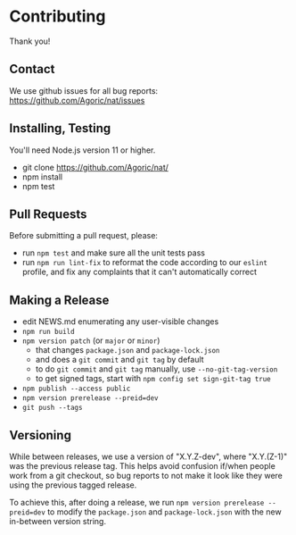 # Contributing

Thank you!

## Contact

We use github issues for all bug reports: https://github.com/Agoric/nat/issues

## Installing, Testing

You'll need Node.js version 11 or higher. 

* git clone https://github.com/Agoric/nat/
* npm install
* npm test

## Pull Requests

Before submitting a pull request, please:

* run `npm test` and make sure all the unit tests pass
* run `npm run lint-fix` to reformat the code according to our
  `eslint` profile, and fix any complaints that it can't automatically
  correct

## Making a Release

* edit NEWS.md enumerating any user-visible changes
* `npm run build`
* `npm version patch` (or `major` or `minor`)
  * that changes `package.json` and `package-lock.json`
  * and does a `git commit` and `git tag` by default
  * to do `git commit` and `git tag` manually, use `--no-git-tag-version`
  * to get signed tags, start with `npm config set sign-git-tag true`
* `npm publish --access public`
* `npm version prerelease --preid=dev`
* `git push --tags`

## Versioning

While between releases, we use a version of "X.Y.Z-dev", where "X.Y.(Z-1)"
was the previous release tag. This helps avoid confusion if/when people work
from a git checkout, so bug reports to not make it look like they were using
the previous tagged release.

To achieve this, after doing a release, we run `npm version prerelease
--preid=dev` to modify the `package.json` and `package-lock.json` with
the new in-between version string.
